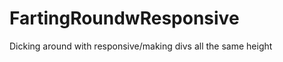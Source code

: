 FartingRoundwResponsive
=======================

Dicking around with responsive/making divs all the same height
